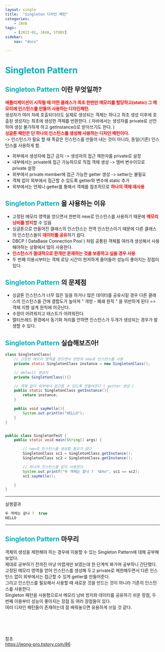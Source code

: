 ```yaml
---
layout: single
title:  "Singleton 디자인 패턴"
categories: 
    - JAVA
tags: 
    - [2022-02, JAVA, STUDY]
sidebar:
    nav: "docs"

---
```


# <a style="color:#00adb5">Singleton Pattern</a> 

## <a style="color:#00adb5">Singleton Pattern</a> 이란 무엇일까?
<a style="color:red"><b>애플리케이션이 시작될 때 어떤 클래스가 최초 한번만 메모리를 할당하고(static) 그 메모리에 인스턴스를 만들어 사용하는 디자인패턴.</b></a><br>
생성자가 여러 차례 호출되더라도 실제로 생성되는 객체는 하나고 최초 생성 이후에 호출된 생성자는 최초에 생성한 객체를 반환한다. ( 자바에서는 생성자를 private로 선언하여 생성 불가하게 하고 getInstance()로 받아쓰기도 한다. )<br>
<a style="color:red"><b>싱글톤 패턴은 단 하나의 인스턴스를 생성해 사용하는 디자인 패턴이다.</b></a><br>
-> 인스턴스가 필요 할 때 똑같은 인스턴스를 만들어 내는 것이 아니라, 동일(기존) 인스턴스를 사용하게 함.

- 외부에서 생성자에 접근 금지 -> 생성자의 접근 제한자를 private로 설정
- 내부에서는 private에 접근 가능하므로 직접 객체 생성 -> 멤버 변수이므로 private 설정
- 외부에서 private member에 접근 가능한 getter 생성 -> setter는 불필요
- 객체 없이 외부에서 접근할 수 있도록 getter와 변수에 static 추가
- 외부에서는 언제나 getter를 통해서 객체를 참조하므로 <a style="color:red"><b>하나의 객체 재사용</b></a>


## <a style="color:#00adb5">Singleton Pattern</a> 을 사용하는 이유
- 고정된 메모리 영역을 얻으면서 한번의 new로 인스턴스를 사용하기 때문에 <a style="color:red"><b>메모리 낭비를 방지</b></a>할 수 있음
- 싱글톤으로 만들어진 클래스의 인스턴스는 전역 인스턴스이기 때문에 다른 클래스의 인스턴스들이 <a style="color:red"><b>데이터를 공유</b></a>하기 쉽다.
- DBCP ( DataBase Connection Pool ) 처럼 공통된 객체를 여러개 생성해서 사용해야하는 상황에서 많이 사용한다.
- <a style="color:red"><b>인스턴스가 절대적으로 한개만 존재하는 것을 보증하고 싶을 경우 사용</b></a>
- 두 번째 이용시부터는 객체 로딩 시간이 현저하게 줄어들어 성능이 좋아지는 장점이 있다.

## <a style="color:#00adb5">Singleton Pattern</a> 의 문제점
- 싱글톤 인스턴스가 너무 많은 일을 하거나 많은 데이터를 공유시킬 경우 다른 클래스의 인스턴스들 간에 결합도가 높아져 " 개방 - 폐쇄 원칙 " 을 위반하게 된다 => 객체 지향 설계 원칙에 어긋난다.
- 수정이 어려워지고 테스트가 어려워진다.
- 멀티쓰레드 환경에서 동기화 처리를 안하면 인스턴스가 두개가 생성되는 경우가 발생할 수 있다.

## <a style="color:#00adb5">Singleton Pattern</a> 실습해보즈아!

```java
class SingletonClass{
    // 고정된 메모리 영역을 얻으면서 한번의 new로 인스턴스를 사용
    private static SingletonClass instance = new SingletonClass();

    // default 생성자
    private SingletonClass(){}

    // 객체 없이 외부에서 접근할 수 있도록 만들어준다 ( getter 생성 )
    public static SingletonClass getInstance(){
        return instance;
    }

    public void sayHello(){
        System.out.println("HELLO");
    }
}


public class SingletonTest {
    public static void main(String[] args) {

        // new로 인스턴스를 생성할 필요가 없다
        SingletonClass sc1 = SingletonClass.getInstance();
        SingletonClass sc2 = SingletonClass.getInstance();

        // 하나의 인스턴스를 같이 사용한다
        System.out.printf("두 객체는 같나 ?  %b%n", sc1 == sc2);
        sc1.sayHello();

    }
}
```

<hr>

실행결과<br>

```java
두 객체는 같나 ?  true
HELLO
```

<hr>




## <a style="color:#00adb5">Singleton Pattern</a> 마무리
객체의 생성을 제한해야 하는 경우에 이용할 수 있는 Singleton Pattern에 대해 공부해 보았다.<br>
제대로 공부하기 전까진 마냥 어렵게만 보였는데 한 단계씩 봐가며 공부하니 간단했다.<br>
고정된 메모리 영역을 얻어 인스턴스를 생성해 두고 private로 제한해두면서 다른 인스턴스 없이 외부에서는 접근할 수 있게 getter를 만들어준다.<br>
그리고 인스턴스를 필요해서 사용할 때 새로운 것을 만드는 것이 아니라 기존의 인스턴스를 사용한다.<br>
Singleton 패턴을 사용함으로서 메모리 낭비 방지와 데이터를 공유하기 쉬운 장점, 두번째 이용부터 성능이 좋아지는 장점 등 여러 장점들이 있다.<br>
여러 디자인 패턴들이 존재하는데 잘 배워놓으면 유용하게 쓰일 것 같다.<br>



<br><br><br><br>
참조<br>
<a href="https://jeong-pro.tistory.com/86" target=_blank>https://jeong-pro.tistory.com/86</a><br>
